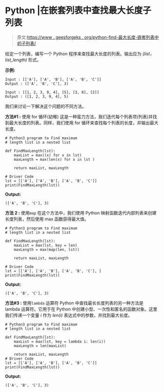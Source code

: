 # Python |在嵌套列表中查找最大长度子列表

> 原文:[https://www . geesforgeks . org/python-find-最大长度-嵌套列表中的子列表/](https://www.geeksforgeeks.org/python-find-maximum-length-sub-list-in-a-nested-list/)

给定一个列表，编写一个 Python 程序来查找最大长度的列表。输出应为 *(list，list_length)* 形式。

**示例:**

```
Input : [['A'], ['A', 'B'], ['A', 'B', 'C']]
Output : (['A', 'B', 'C'], 3)

Input : [[1, 2, 3, 9, 4], [5], [3, 8], [2]]
Output : ([1, 2, 3, 9, 4], 5)

```

我们来讨论一下解决这个问题的不同方法。

**方法#1 :** 使用 for 循环(幼稚)
这是一种蛮力方法，我们迭代每个列表项(列表)并找到最大长度的列表。同样，我们使用 for 循环来查找每个列表的长度，并输出最大长度。

```
# Python3 program to Find maximum 
# length list in a nested list

def FindMaxLength(lst):
    maxList = max((x) for x in lst)
    maxLength = max(len(x) for x in lst )

    return maxList, maxLength

# Driver Code
lst = [['A'], ['A', 'B'], ['A', 'B', 'C']]
print(FindMaxLength(lst))
```

**Output:**

```
(['A', 'B', 'C'], 3)

```

**方法 2 :** 使用`map`
在这个方法中，我们使用 Python 映射函数迭代内部列表来创建长度列表，然后使用 max 函数获得最大值。

```
# Python3 program to Find maximum 
# length list in a nested list

def FindMaxLength(lst):
    maxList = max(lst, key = len)
    maxLength = max(map(len, lst))

    return maxList, maxLength

# Driver Code
lst = [['A'], ['A', 'B'], ['A', 'B', 'C'], ]
print(FindMaxLength(lst))
```

**Output:**

```
(['A', 'B', 'C'], 3)

```

**方法#3 :** 使用`lambda` 运算符
Python 中查找最长长度列表的另一种方法是 lambda 运算符。它用于在 Python 中创建小型、一次性和匿名的函数对象。这里我们传递一个变量 *i* 作为 *len(i)* 表达式中的参数，并找到最大长度。

```
# Python3 program to Find maximum 
# length list in a nested list

def FindMaxLength(lst):
    maxList = max(lst, key = lambda i: len(i))
    maxLength = len(maxList)

    return maxList, maxLength
# Driver Code
lst = [['A'], ['A', 'B'], ['A', 'B', 'C']]
print(FindMaxLength(lst))
```

**Output:**

```
(['A', 'B', 'C'], 3)

```